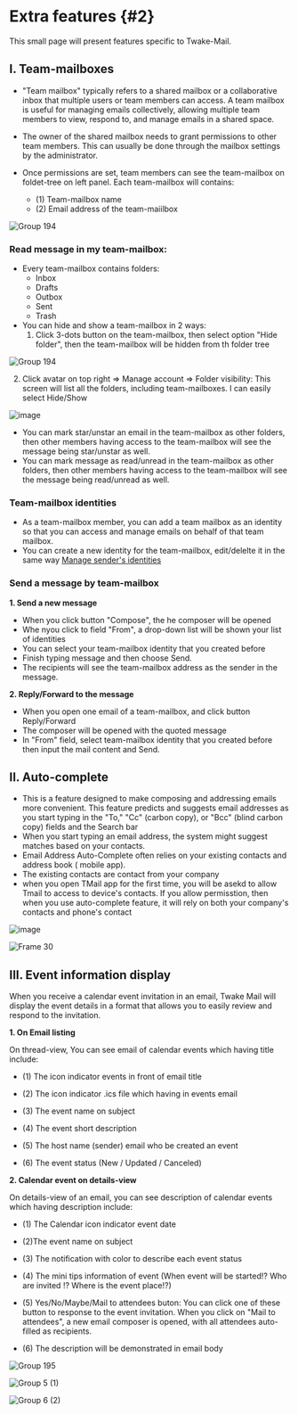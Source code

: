 # Extra features {#2}

This small page will present features specific to Twake-Mail.

## I. Team-mailboxes

 - "Team mailbox" typically refers to a shared mailbox or a collaborative inbox that multiple users or team members can access. A team mailbox is useful for managing emails collectively, allowing multiple team members to view, respond to, and manage emails in a shared space.

- The owner of the shared mailbox needs to grant permissions to other team members. This can usually be done through the mailbox settings by the administrator.

- Once permissions are set, team members can see the team-mailbox on foldet-tree on left panel. Each team-mailbox will contains:
  - (1) Team-mailbox name
  - (2) Email address of the team-maiilbox

![Group 194](https://github.com/linagora/tmail-flutter/assets/68209176/3a4c900e-0cf8-4266-a66d-e08d66317fc9)


### Read message in my team-mailbox:

- Every team-mailbox contains folders:
  - Inbox
  - Drafts
  - Outbox
  - Sent
  - Trash
- You can hide and show a team-mailbox in 2 ways:
   1. Click 3-dots button on the team-mailbox, then select option "Hide folder", then the team-mailbox will be hidden from th folder tree

![Group 194](https://github.com/linagora/tmail-flutter/assets/68209176/f157ca8f-6176-4447-b9ab-3d0194147dde)

   2. Click avatar on top right => Manage account => Folder visibility: This screen will list all the folders, including team-mailboxes. I can easily select Hide/Show

![image](https://github.com/linagora/tmail-flutter/assets/68209176/42b85296-8461-4e4d-b115-a8e2822f3918)

- You can mark star/unstar an email in the team-mailbox as other folders, then other members having access to the team-mailbox will see the message being star/unstar as well.
- You can mark message as read/unread in the team-mailbox as other folders, then other members having access to the team-mailbox  will see the message being read/unread as well.

### Team-mailbox identities 

- As a team-mailbox member, you can add a team mailbox as an identity  so that you can access and manage emails on behalf of that team mailbox.
- You can create a new identity for the team-mailbox, edit/delelte it in the same way [Manage sender's identities](https://github.com/linagora/tmail-flutter/blob/user-guide-skeleton/docs/user-guide/profile.md#identities)

### Send a message by team-mailbox

**1. Send a new message**

- When you click button "Compose", the he composer will be opened
- Whe nyou click to field "From", a drop-down list will be shown your list of identities  
- You can select your team-mailbox identity that you created before 
- Finish typing message and then choose Send.
- The recipients will see the team-mailbox address as the sender in the message.

 **2. Reply/Forward to the message**

- When you open one email of a team-mailbox, and click button Reply/Forward
- The composer will be opened with the quoted message
- In "From" field, select team-mailbox identity that you created before then input the mail content and Send.
  
## II. Auto-complete

- This is a feature designed to make composing and addressing emails more convenient. This feature predicts and suggests email addresses as you start typing in the "To," "Cc" (carbon copy), or "Bcc" (blind carbon copy) fields and the Search bar 
- When you start typing an email address, the system might suggest matches based on your contacts.
- Email Address Auto-Complete often relies on your existing contacts and address book ( mobile app).
- The existing contacts are contact from your company
- when you open TMail app for the first time, you will be asekd to allow Tmail to access to device's contacts. If you allow permisstion, then when you use auto-complete feature, it will rely on both your company's contacts and phone's contact 

![image](https://github.com/linagora/tmail-flutter/assets/68209176/19038361-b6f6-413a-aac1-ad352a001074)

![Frame 30](https://github.com/linagora/tmail-flutter/assets/68209176/d9ec88cc-153b-4500-84a5-4d23a019983c)


## III. Event information display

When you receive a calendar event invitation in an email, Twake Mail will display the event details in a format that allows you to easily review and respond to the invitation. 

**1. On Email listing**

On thread-view, You can see email of calendar events which having title include:

- (1) The icon indicator events in front of email title

- (2) The icon indicator .ics file which having in events email

- (3) The event name on subject

- (4) The event short description

- (5) The host name (sender) email who be created an event

- (6) The event status (New / Updated / Canceled)

**2. Calendar event  on details-view**

On details-view of an email, you can see description of calendar events which having description include:

- (1) The Calendar icon indicator event date

- (2)The event name on subject

- (3) The notification with color to describe each event status

- (4) The mini tips information of event (When event will be started!? Who are invited !? Where is the event place!?)
  
- (5) Yes/No/Maybe/Mail to attendees buton: You can click one of these button to response to the event invitation. When you click on "Mail to attendees", a new email composer is opened, with all attendees auto-filled as recipients. 

- (6)  The description will be demonstrated in email body

![Group 195](https://github.com/linagora/tmail-flutter/assets/68209176/674f9118-c3d4-4834-b018-153f2b17324a)

![Group 5 (1)](https://github.com/user-attachments/assets/4e60aa71-0e1c-4c3e-9637-a31afb538117)

![Group 6 (2)](https://github.com/user-attachments/assets/3a8b3554-055d-45c8-bcad-7918429dbdad)
